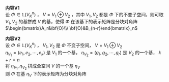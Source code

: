 **内容V1**  
设 $\Phi\in\mathbb{L}(V_K^n)$ ， $V=V_1\oplus V_2$ ，其中 $V_1,V_2$ 都是 $\Phi$ 下的不变子空间，则可取 $V_1,V_2$ 的基拼成 $V$ 的基，使得 $\Phi$ 在该基下的表示矩阵是分块对角阵 $\begin{bmatrix}A_r&\bf{O}\\\  
\bf{O}&B_{n-r}\end{bmatrix}_n$  
  
**内容V2**  
设 $\Phi\in\mathbb{L}(V_K^n)$ ， $V_1,V_2$ 是 $\Phi$ 不变子空间， $V=V_1\oplus V_2$  
 $\eta_{V_1}=(e_1,e_2,\cdots,e_k)$ 是 $V_1$ 的一个基， $\eta_{V_2}=(g_1,g_2,\cdots,g_r)$ 是 $V_2$ 的一个基， $k+r=n$  
将 $\eta_{V_1},\eta_{V_2}$ 拼成全空间 $V$ 的一个基 $\eta_V$  
则 $\Phi$ 在基 $\eta_V$ 下的表示矩阵为分块对角阵  
